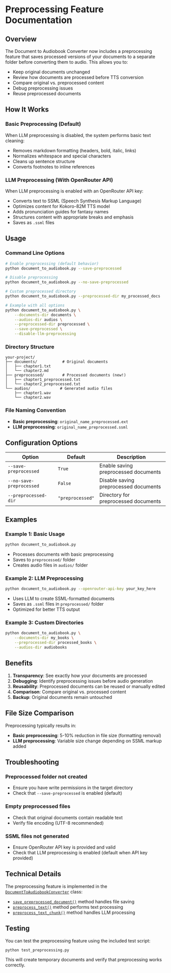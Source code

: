 # Preprocessing Feature Documentation

## Overview

The Document to Audiobook Converter now includes a preprocessing feature that saves processed versions of your documents to a separate folder before converting them to audio. This allows you to:

- Keep original documents unchanged
- Review how documents are processed before TTS conversion
- Compare original vs. preprocessed content
- Debug preprocessing issues
- Reuse preprocessed documents

## How It Works

### Basic Preprocessing (Default)
When LLM preprocessing is disabled, the system performs basic text cleaning:
- Removes markdown formatting (headers, bold, italic, links)
- Normalizes whitespace and special characters
- Cleans up sentence structure
- Converts footnotes to inline references

### LLM Preprocessing (With OpenRouter API)
When LLM preprocessing is enabled with an OpenRouter API key:
- Converts text to SSML (Speech Synthesis Markup Language)
- Optimizes content for Kokoro-82M TTS model
- Adds pronunciation guides for fantasy names
- Structures content with appropriate breaks and emphasis
- Saves as `.ssml` files

## Usage

### Command Line Options

```bash
# Enable preprocessing (default behavior)
python document_to_audiobook.py --save-preprocessed

# Disable preprocessing
python document_to_audiobook.py --no-save-preprocessed

# Custom preprocessed directory
python document_to_audiobook.py --preprocessed-dir my_processed_docs

# Example with all options
python document_to_audiobook.py \
    --documents-dir documents \
    --audios-dir audios \
    --preprocessed-dir preprocessed \
    --save-preprocessed \
    --disable-llm-preprocessing
```

### Directory Structure

```
your-project/
├── documents/           # Original documents
│   ├── chapter1.txt
│   └── chapter2.md
├── preprocessed/        # Processed documents (new!)
│   ├── chapter1_preprocessed.txt
│   └── chapter2_preprocessed.txt
└── audios/             # Generated audio files
    ├── chapter1.wav
    └── chapter2.wav
```

### File Naming Convention

- **Basic preprocessing**: `original_name_preprocessed.ext`
- **LLM preprocessing**: `original_name_preprocessed.ssml`

## Configuration Options

| Option | Default | Description |
|--------|---------|-------------|
| `--save-preprocessed` | `True` | Enable saving preprocessed documents |
| `--no-save-preprocessed` | `False` | Disable saving preprocessed documents |
| `--preprocessed-dir` | `"preprocessed"` | Directory for preprocessed documents |

## Examples

### Example 1: Basic Usage
```bash
python document_to_audiobook.py
```
- Processes documents with basic preprocessing
- Saves to `preprocessed/` folder
- Creates audio files in `audios/` folder

### Example 2: LLM Preprocessing
```bash
python document_to_audiobook.py --openrouter-api-key your_key_here
```
- Uses LLM to create SSML-formatted documents
- Saves as `.ssml` files in `preprocessed/` folder
- Optimized for better TTS output

### Example 3: Custom Directories
```bash
python document_to_audiobook.py \
    --documents-dir my_books \
    --preprocessed-dir processed_books \
    --audios-dir audiobooks
```

## Benefits

1. **Transparency**: See exactly how your documents are processed
2. **Debugging**: Identify preprocessing issues before audio generation
3. **Reusability**: Preprocessed documents can be reused or manually edited
4. **Comparison**: Compare original vs. processed content
5. **Backup**: Original documents remain untouched

## File Size Comparison

Preprocessing typically results in:
- **Basic preprocessing**: 5-10% reduction in file size (formatting removal)
- **LLM preprocessing**: Variable size change depending on SSML markup added

## Troubleshooting

### Preprocessed folder not created
- Ensure you have write permissions in the target directory
- Check that `--save-preprocessed` is enabled (default)

### Empty preprocessed files
- Check that original documents contain readable text
- Verify file encoding (UTF-8 recommended)

### SSML files not generated
- Ensure OpenRouter API key is provided and valid
- Check that LLM preprocessing is enabled (default when API key provided)

## Technical Details

The preprocessing feature is implemented in the [`DocumentToAudiobookConverter`](document_to_audiobook.py:300) class:

- [`save_preprocessed_document()`](document_to_audiobook.py:498) method handles file saving
- [`preprocess_text()`](document_to_audiobook.py:458) method performs text processing
- [`preprocess_text_chunk()`](document_to_audiobook.py:196) method handles LLM processing

## Testing

You can test the preprocessing feature using the included test script:

```bash
python test_preprocessing.py
```

This will create temporary documents and verify that preprocessing works correctly.
